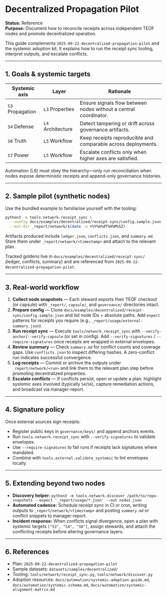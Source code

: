 <!-- markdownlint-disable MD013 -->
# Decentralized Propagation Pilot

**Status:** Reference  
**Purpose:** Document how to reconcile receipts across independent TEOF nodes and promote decentralized operation.

This guide complements `2025-09-22-decentralized-propagation-pilot` and the systemic adoption kit. It explains how to run the receipt sync tooling, interpret outputs, and escalate conflicts.

---

## 1. Goals & systemic targets

| Systemic axis | Layer | Rationale |
| --- | --- | --- |
| `S3` Propagation | `L3` Properties | Ensure signals flow between nodes without a central coordinator. |
| `S4` Defense | `L4` Architecture | Detect tampering or drift across governance artifacts. |
| `S6` Truth | `L5` Workflow | Keep receipts reproducible and comparable across deployments. |
| `S7` Power | `L5` Workflow | Escalate conflicts only when higher axes are satisfied. |

Automation (L6) must obey the hierarchy—only run reconciliation when nodes expose deterministic receipts and append-only governance histories.

---

## 2. Sample pilot (synthetic nodes)

Use the bundled example to familiarise yourself with the tooling:

```bash
python3 -m tools.network.receipt_sync \
  --config docs/examples/decentralized/receipt-sync/config.sample.json \
  --out-dir _report/network/$(date -u +%Y%m%dT%H%M%SZ)
```

Artifacts produced include `ledger.json`, `conflicts.json`, and `summary.md`. Store them under `_report/network/<timestamp>` and attach to the relevant plan.

Tracked goldens live in `docs/examples/decentralized/receipt-sync/` (ledger, conflicts, summary) and are referenced from `2025-09-22-decentralized-propagation-pilot`.

---

## 3. Real-world workflow

1. **Collect node snapshots** — Each steward exports their TEOF checkout (or capsule) with `_report/`, `capsule/`, and `governance/` directories intact.
2. **Prepare config** — Clone `docs/examples/decentralized/receipt-sync/config.sample.json` and list node IDs + absolute paths. Add `expect` patterns for receipts you require (e.g., `_report/usage/external-summary.json`).
3. **Run receipt sync** — Execute `tools/network.receipt_sync` with `--verify-anchor`/`--verify-capsule` (or set in config). Add `--verify-signatures` / `--require-signatures` once receipts are wrapped in external envelopes.
4. **Review summary** — Check `summary.md` for conflict counts and coverage gaps. Use `conflicts.json` to inspect differing hashes. A zero-conflict run indicates successful convergence.
5. **Log receipts** — Commit or archive the outputs under `_report/network/<run>` and link them to the relevant plan step before promoting decentralized properties.
6. **Escalate conflicts** — If conflicts persist, open or update a plan: highlight systemic axes involved (typically `S4`/`S6`), capture remediation actions, and broadcast via manager-report.

---

## 4. Signature policy

Once external sources sign receipts:
- Register public keys in `governance/keys/` and append anchors events.
- Run `tools.network.receipt_sync` with `--verify-signatures` to validate envelopes.
- Use `--require-signatures` to fail runs if receipts lack signatures where mandated.
- Combine with `tools.external.validate_systemic` to lint envelopes locally.

---

## 5. Extending beyond two nodes

- **Discovery helper:** `python3 -m tools.network.discover /path/to/repo-snapshots --expect '_report/usage/*.json' --out nodes.json`
- **Automated cadence:** Schedule receipt sync in CI or cron, writing outputs to `_report/network/<timestamp>` and posting `summary.md` or conflict snippets to manager-report.
- **Incident response:** When conflicts signal divergence, open a plan with systemic targets `["S3", "S4", "S6"]`, assign stewards, and attach the conflicting receipts before altering governance layers.

---

## 6. References

- Plan: `2025-09-22-decentralized-propagation-pilot`
- Sample datasets: `datasets/samples/decentralized/`
- Tooling: `tools/network/receipt_sync.py`, `tools/network/discover.py`
- Adoption resources: `docs/automation/systemic-adoption-guide.md`, `docs/automation/systemic-schema.md`, `docs/automation/systemic-alignment-matrix.md`
